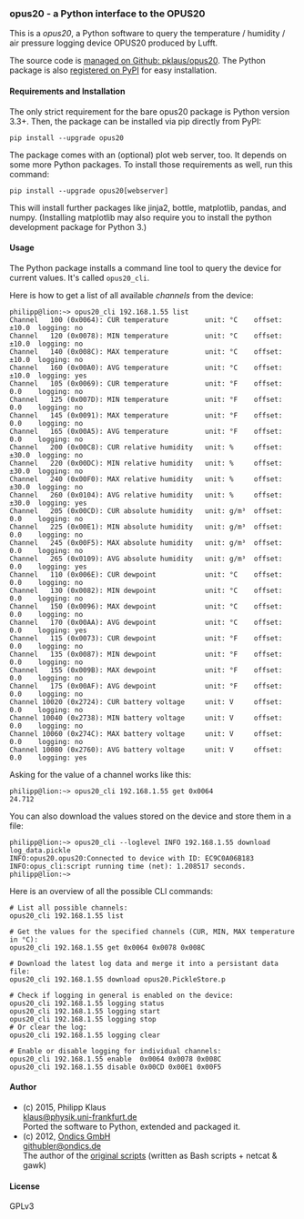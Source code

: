 
### opus20 - a Python interface to the OPUS20

This is a *opus20*, a Python software to query the temperature / 
humidity / air pressure logging device OPUS20 produced by Lufft.

The source code is [managed on Github: pklaus/opus20](https://github.com/pklaus/opus20).
The Python package is also [registered on PyPI](https://pypi.python.org/pypi/opus20) for easy installation.

#### Requirements and Installation

The only strict requirement for the bare opus20 package is Python version 3.3+.
Then, the package can be installed via pip directly from PyPI:

    pip install --upgrade opus20

The package comes with an (optional) plot web server, too.
It depends on some more Python packages.
To install those requirements as well, run this command:

    pip install --upgrade opus20[webserver]

This will install further packages like jinja2, bottle, matplotlib, pandas, and numpy.
(Installing matplotlib may also require you to install the python development package for Python 3.)

#### Usage

The Python package installs a command line tool to query the device
for current values. It's called `opus20_cli`.

Here is how to get a list of all available *channels* from the device:

    philipp@lion:~> opus20_cli 192.168.1.55 list
    Channel   100 (0x0064): CUR temperature         unit: °C    offset: ±10.0  logging: no
    Channel   120 (0x0078): MIN temperature         unit: °C    offset: ±10.0  logging: no
    Channel   140 (0x008C): MAX temperature         unit: °C    offset: ±10.0  logging: no
    Channel   160 (0x00A0): AVG temperature         unit: °C    offset: ±10.0  logging: yes
    Channel   105 (0x0069): CUR temperature         unit: °F    offset: 0.0    logging: no
    Channel   125 (0x007D): MIN temperature         unit: °F    offset: 0.0    logging: no
    Channel   145 (0x0091): MAX temperature         unit: °F    offset: 0.0    logging: no
    Channel   165 (0x00A5): AVG temperature         unit: °F    offset: 0.0    logging: no
    Channel   200 (0x00C8): CUR relative humidity   unit: %     offset: ±30.0  logging: no
    Channel   220 (0x00DC): MIN relative humidity   unit: %     offset: ±30.0  logging: no
    Channel   240 (0x00F0): MAX relative humidity   unit: %     offset: ±30.0  logging: no
    Channel   260 (0x0104): AVG relative humidity   unit: %     offset: ±30.0  logging: yes
    Channel   205 (0x00CD): CUR absolute humidity   unit: g/m³  offset: 0.0    logging: no
    Channel   225 (0x00E1): MIN absolute humidity   unit: g/m³  offset: 0.0    logging: no
    Channel   245 (0x00F5): MAX absolute humidity   unit: g/m³  offset: 0.0    logging: no
    Channel   265 (0x0109): AVG absolute humidity   unit: g/m³  offset: 0.0    logging: yes
    Channel   110 (0x006E): CUR dewpoint            unit: °C    offset: 0.0    logging: no
    Channel   130 (0x0082): MIN dewpoint            unit: °C    offset: 0.0    logging: no
    Channel   150 (0x0096): MAX dewpoint            unit: °C    offset: 0.0    logging: no
    Channel   170 (0x00AA): AVG dewpoint            unit: °C    offset: 0.0    logging: yes
    Channel   115 (0x0073): CUR dewpoint            unit: °F    offset: 0.0    logging: no
    Channel   135 (0x0087): MIN dewpoint            unit: °F    offset: 0.0    logging: no
    Channel   155 (0x009B): MAX dewpoint            unit: °F    offset: 0.0    logging: no
    Channel   175 (0x00AF): AVG dewpoint            unit: °F    offset: 0.0    logging: no
    Channel 10020 (0x2724): CUR battery voltage     unit: V     offset: 0.0    logging: no
    Channel 10040 (0x2738): MIN battery voltage     unit: V     offset: 0.0    logging: no
    Channel 10060 (0x274C): MAX battery voltage     unit: V     offset: 0.0    logging: no
    Channel 10080 (0x2760): AVG battery voltage     unit: V     offset: 0.0    logging: yes


Asking for the value of a channel works like this:

    philipp@lion:~> opus20_cli 192.168.1.55 get 0x0064
    24.712

You can also download the values stored on the device and store them in a file:

    philipp@lion:~> opus20_cli --loglevel INFO 192.168.1.55 download log_data.pickle
    INFO:opus20.opus20:Connected to device with ID: EC9C0A06B183
    INFO:opus_cli:script running time (net): 1.208517 seconds.
    philipp@lion:~>

Here is an overview of all the possible CLI commands:

    # List all possible channels:
    opus20_cli 192.168.1.55 list

    # Get the values for the specified channels (CUR, MIN, MAX temperature in °C):
    opus20_cli 192.168.1.55 get 0x0064 0x0078 0x008C

    # Download the latest log data and merge it into a persistant data file:
    opus20_cli 192.168.1.55 download opus20.PickleStore.p

    # Check if logging in general is enabled on the device:
    opus20_cli 192.168.1.55 logging status
    opus20_cli 192.168.1.55 logging start
    opus20_cli 192.168.1.55 logging stop
    # Or clear the log:
    opus20_cli 192.168.1.55 logging clear

    # Enable or disable logging for individual channels:
    opus20_cli 192.168.1.55 enable  0x0064 0x0078 0x008C
    opus20_cli 192.168.1.55 disable 0x00CD 0x00E1 0x00F5

#### Author

* (c) 2015, Philipp Klaus  
  <klaus@physik.uni-frankfurt.de>  
  Ported the software to Python, extended and packaged it.
* (c) 2012, [Ondics GmbH](http://www.ondics.de)  
  <githubler@ondics.de>  
  The author of the [original scripts][l2p_bash_scripts] (written as Bash scripts + netcat & gawk)

#### License

GPLv3

[l2p_bash_scripts]: https://github.com/ondics/lufft-l2p-script-collection

